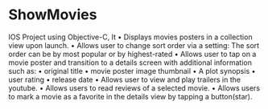# ShowMovies
IOS Project using Objective-C, It
• Displays movies posters in a collection view upon launch.
• Allows user to change sort order via a setting:
  The sort order can be by most popular or by highest-rated
• Allows user to tap on a movie poster and transition to a details screen with
additional information such as:
• original title
• movie poster image thumbnail
• A plot synopsis
• user rating
• release date
• Allows user to view and play trailers in the youtube.
• Allows users to read reviews of a selected movie.
• Allows users to mark a movie as a favorite in the details view by
tapping a button(star).
